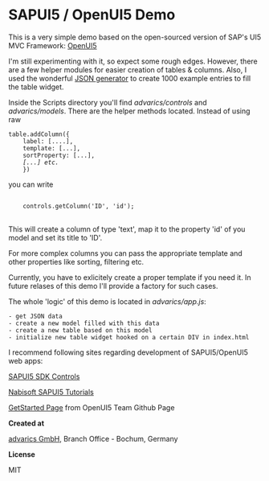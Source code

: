 # SAPUI5 / OpenUI5 Demo

This is a very simple demo based on the open-sourced version of SAP's UI5 MVC Framework: <a href="https://sap.github.io/openui5/">OpenUI5</a>

I'm still experimenting with it, so expect some rough edges. However, there are a few
helper modules for easier creation of tables & columns. Also, I used the wonderful <a href="http://www.json-generator.com/" target="_blank">JSON generator</a> to create 1000 example entries to fill the table widget.

Inside the Scripts directory you'll find *advarics/controls* and *advarics/models*. There are the helper methods located.
Instead of using raw
<pre><code>table.addColumn({
    label: [....],
    template: [...],
    sortProperty: [...],
    <i>[...] etc.</i>
    })
</code></pre> you can write
<pre>
<code>
    controls.getColumn('ID', 'id');
</code>
</pre> This will create a column of type 'text', map it to the property 'id' of you model and set its title to 'ID'.
For more complex columns you can pass the appropriate template and other properties like sorting, filtering etc.

Currently, you have to exlicitely create a proper template if you need it. In future relases of this demo I'll provide 
a factory for such cases.

The whole 'logic' of this demo is located in *advarics/app.js*:
    
    - get JSON data
    - create a new model filled with this data
    - create a new table based on this model
    - initialize new table widget hooked on a certain DIV in index.html

I recommend following sites regarding development of SAPUI5/OpenUI5 web apps:

<a href="https://sapui5.netweaver.ondemand.com/sdk/#content/Controls/index.html">SAPUI5 SDK Controls</a>

<a href="http://www.nabisoft.com/tutorials/sapui5/" target="_blank">Nabisoft SAPUI5 Tutorials</a>

<a href="https://sap.github.io/openui5/getstarted.html" target="_blank">GetStarted Page</a> from OpenUI5 Team Github Page


**Created at**

<a href="http://www.advarics.net" target="_blank">advarics GmbH</a>, Branch Office - Bochum, Germany

**License**

MIT